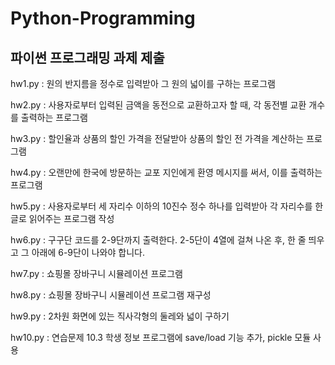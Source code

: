 # Python-Programming
파이썬 프로그래밍 과제 제출
------
hw1.py  : 원의 반지름을 정수로 입력받아 그 원의 넓이를 구하는 프로그램

hw2.py  : 사용자로부터 입력된 금액을 동전으로 교환하고자 할 때, 각 동전별 교환 개수를 출력하는 프로그램

hw3.py  : 할인율과 상품의 할인 가격을 전달받아 상품의 할인 전 가격을 계산하는 프로그램

hw4.py  : 오랜만에 한국에 방문하는 교포 지인에게 환영 메시지를 써서, 이를 출력하는 프로그램

hw5.py  : 사용자로부터 세 자리수 이하의 10진수 정수 하나를 입력받아 각 자리수를 한글로 읽어주는 프로그램 작성

hw6.py  : 구구단 코드를 2-9단까지 출력한다. 2-5단이 4열에 걸쳐 나온 후, 한 줄 띄우고 그 아래에 6-9단이 나와야 합니다.

hw7.py  : 쇼핑몰 장바구니 시뮬레이션 프로그램

hw8.py  : 쇼핑몰 장바구니 시뮬레이션 프로그램 재구성

hw9.py  : 2차원 화면에 있는 직사각형의 둘레와 넓이 구하기

hw10.py : 연습문제 10.3 학생 정보 프로그램에 save/load 기능 추가, pickle 모듈 사용




